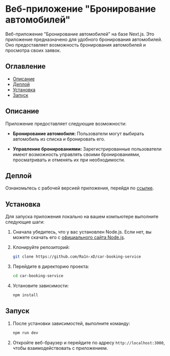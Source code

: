 # Веб-приложение "Бронирование автомобилей"

Веб-приложение "Бронирование автомобилей" на базе Next.js. Это приложение предназначено для удобного бронирования автомобилей. Оно предоставляет возможность бронирования автомобилей и просмотра своих заявок.

## Оглавление

-   [Описание](#описание)
-   [Деплой](#Деплой)
-   [Установка](#установка)
-   [Запуск](#запуск)

## Описание

Приложение предоставляет следующие возможности:

-   **Бронирование автомобиля:** Пользователи могут выбирать автомобиль из списка и бронировать его.

-   **Управление бронированиями:** Зарегистрированные пользователи имеют возможность управлять своими бронированиями, просматривать и отменять их при необходимости.

## Деплой

Ознакомьтесь с рабочей версией приложения, перейдя по [ссылке](https://car-booking-service.vercel.app/).

## Установка

Для запуска приложения локально на вашем компьютере выполните следующие шаги:

1. Сначала убедитесь, что у вас установлен Node.js. Если нет, вы можете скачать его с [официального сайта Node.js](https://nodejs.org/).

2. Клонируйте репозиторий:
    ```bash
    git clone https://github.com/Ra1n-xD/car-booking-service
    ```
3. Перейдите в директорию проекта:
    ```bash
    cd car-booking-service
    ```
4. Установите зависимости:
    ```bash
    npm install
    ```

## Запуск

1. После установки зависимостей, выполните команду:
    ```bash
    npm run dev
    ```
2. Откройте веб-браузер и перейдите по адресу `http://localhost:3000`, чтобы взаимодействовать с приложением.
